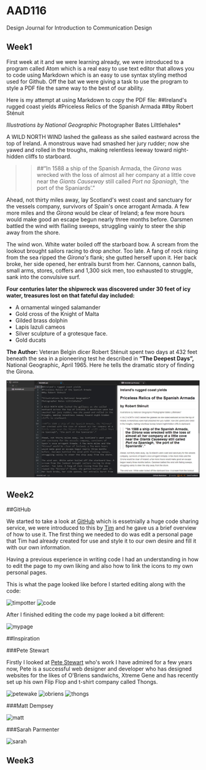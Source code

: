 AAD116
======

Design Journal for Introduction to Communication Design

Week1
-----

First week at it and we were learning already, we were introduced to a program called Atom which is a real easy to use text editor that allows you to code using Markdown which is an easy to use syntax styling method used for Github. Off the bat we were giving a task to use the program to style a PDF file the same way to the best of our ability.

Here is my attempt at using Markdown to copy the PDF file:
##Ireland's rugged coast yields
#Priceless Relics of the Spanish Armada
##by Robert Sténuit

*Illustrations by National Geographic*
Photographer Bates Lilttlehales*

A WILD NORTH WIND lashed the galleass as she sailed eastward across the top of Ireland. A monstrous wave had smashed her jury rudder; now she yawed and rolled in the troughs, making relentless leeway toward night-hidden cliffs to starboard.

>>##“In 1588 a ship of the Spanish Armada, the *Girona* was wrecked with the loss of almost all her company at a little cove near the *Giants Causeway* still called *Port na Spaniagh*, ‘the port of the Spaniards’.”

Ahead, not thirty miles away, lay Scotland's west coast and sanctuary for the vessels company, survivors of Spain's once arrogant Armada. A few more miles and the *Girona* would be clear of Ireland; a few more hours would make good an escape begun nearly three months before. Oarsmen battled the wind with flailing sweeps, struggling vainly to steer the ship away from the shore.

The wind won. White water boiled off the starboard bow. A scream from the lookout brought sailors racing to drop anchor. Too late. A fang of rock rising from the sea ripped the *Girona's* flank; she gutted herself upon it. Her back broke, her side opened, her entrails burst from her. Cannons, cannon balls, small arms, stores, coffers and 1,300 sick men, too exhausted to struggle, sank into the convulsive surf.

**Four centuries later the shipwreck was discovered under 30 feet of icy water, treasures lost on that fateful day included:**

+ A ornamental winged salamander
+ Gold cross of the Knight of Malta
+ Gilded brass dolphin
+ Lapis lazuli cameos
+ Silver sculpture of a grotesque face.
+ Gold ducats

__The Author:__ Veteran Belgin dicer Robert Sténuit spent two days at 432 feet beneath the sea in a pioneering test he described in __“The Deepest Days”,__ National Geographic, April 1965. Here he tells the dramatic story of finding the Girona.

![markdown](/images/markdown.jpg)


Week2
-----

##GitHub

We started to take a look at [GitHub](http://www.github.com) which is essetnially a huge code sharing service, we were introduced to this by [Tim](https://github.com/timpotter) and he gave us a brief overview of how to use it. The first thing we needed to do was edit a personal page that Tim had already created for use and style it to our own desire and fill it with our own information.

Having a previous experience in writing code I had an understanding in how to edit the page to my own liking and also how to link the icons to my own personal pages.

This is what the page looked like before I started editing along with the code:

![timpotter](/images/hw.jpeg)
![code](/images/code.jpeg)

After I finished editing the code my page looked a bit different:

![mypage](images/mypage.jpeg)

##Inspiration

###Pete Stewart

Firstly I looked at [Pete Stewart](http://www.petewake.com/) who's work I have admired for a few years now, Pete is a successful web designer and developer who has designed websites for the likes of O'Briens sandwichs, Xtreme Gene and has recently set up his own Flip Flop and t-shirt company called Thongs.

![petewake](/images/pete.jpeg)
![obriens](/images/obriens.jpeg)
![thongs](/images/thongs.jpeg)


###Matt Dempsey

![matt](/images/matt.jpeg)

###Sarah Parmenter

![sarah](/images/sarah.jpeg)



Week3
-----
